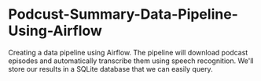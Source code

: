 # Podcust-Summary-Data-Pipeline-Using-Airflow
Creating a data pipeline using Airflow. The pipeline will download podcast episodes and automatically transcribe them using speech recognition. We'll store our results in a SQLite database that we can easily query.
